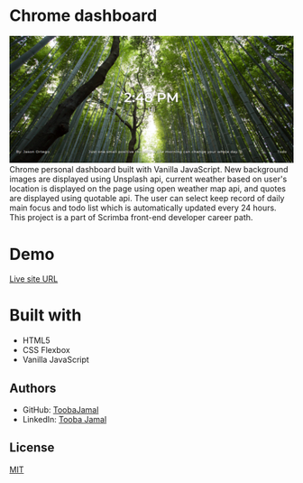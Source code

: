 # Chrome dashboard
![](images/chrome-dashboard.png)
Chrome personal dashboard built with Vanilla JavaScript. New background images are displayed using Unsplash api, current weather based on user's location is displayed on the page using open weather map api, and quotes are displayed using quotable api. The user can select keep record of daily main focus and todo list which is automatically updated every 24 hours. This project is a part of Scrimba front-end developer career path.

# Demo
[Live site URL](https://personalchromedashboard.netlify.app/)

# Built with
* HTML5
* CSS Flexbox
* Vanilla JavaScript

## Authors
- GitHub: [ToobaJamal](https://github.com/ToobaJamal)
- LinkedIn: [Tooba Jamal](https://www.linkedin.com/in/tooba-jamal/)

## License
[MIT](https://choosealicense.com/licenses/mit/)
